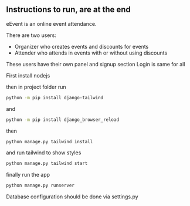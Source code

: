 ## Instructions to run, are at the end

eEvent is an online event attendance.

There are two users:
- Organizer who creates events and discounts for events
- Attender who attends in events with or without using discounts

These users have their own panel and signup section
Login is same for all



First install nodejs

then in project folder run

```bash
python -m pip install django-tailwind
```
and
```bash
python -m pip install django_browser_reload
```

then 

```bash
python manage.py tailwind install
```

and run tailwind to show styles

```bash
python manage.py tailwind start
```

finally run the app

```bash
python manage.py runserver
```

Database configuration should be done via settings.py
